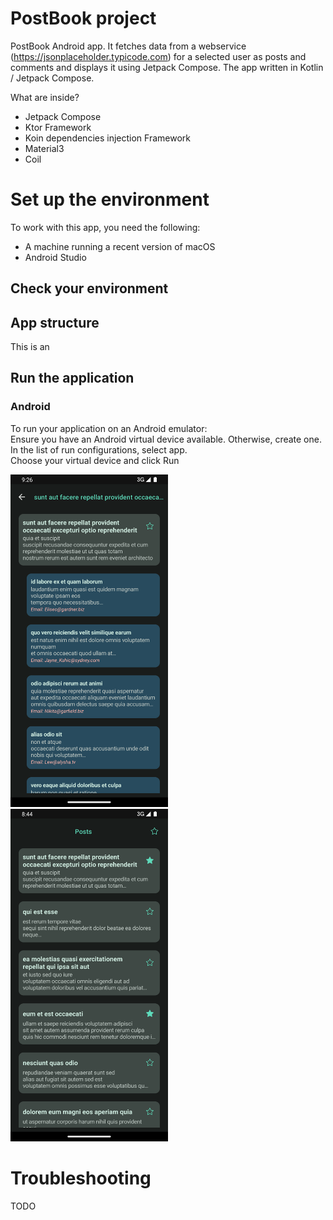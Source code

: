 # PostBook project
PostBook Android app.
It fetches data from a webservice (https://jsonplaceholder.typicode.com) for a selected user as posts and comments and displays it using Jetpack Compose. 
The app written in Kotlin / Jetpack Compose.

What are inside?
<ul>
<li> Jetpack Compose</li>
<li> Ktor Framework</li>
<li> Koin dependencies injection Framework</li>
<li> Material3</li>
<li> Coil</li>
</ul>

# Set up the environment

To work with this app, you need the following:
<ul>
<li>A machine running a recent version of macOS</li>
<li>Android Studio</li>
</ul>

## Check your environment


## App structure

This is an

## Run the application

### Android
To run your application on an Android emulator:
<br/>Ensure you have an Android virtual device available. Otherwise, create one.
<br/>In the list of run configurations, select app.
<br/>Choose your virtual device and click Run

<p><img src="https://github.com/Olejek88/postbook/blob/master/screen1.png" width="50%">
<img src="https://github.com/Olejek88/postbook/blob/master/screen2.png" width="50%"></p>

# Troubleshooting
TODO